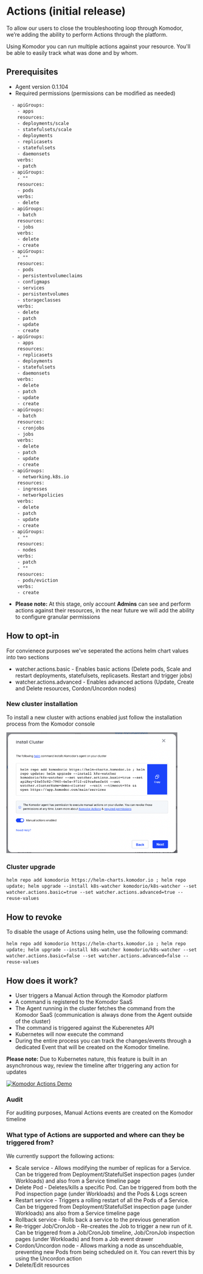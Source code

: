 # Actions (initial release) 

To allow our users to close the troubleshooting loop through Komodor, we’re adding the ability to perform Actions through the platform.

Using Komodor you can run multiple actions against your resource. You'll be able to easily track what was done and by whom.

## Prerequisites 
- Agent version 0.1.104
- Required permissions (permissions can be modified as needed)
```
  - apiGroups:
    - apps
    resources:
    - deployments/scale
    - statefulsets/scale
    - deployments
    - replicasets
    - statefulsets
    - daemonsets
    verbs:
    - patch
  - apiGroups:
    - ""
    resources:
    - pods
    verbs:
    - delete
  - apiGroups:
    - batch
    resources:
    - jobs
    verbs:
    - delete
    - create
  - apiGroups:
    - ""
    resources:
    - pods
    - persistentvolumeclaims
    - configmaps
    - services
    - persistentvolumes
    - storageclasses
    verbs:
    - delete
    - patch
    - update
    - create
  - apiGroups:
    - apps
    resources:
    - replicasets
    - deployments
    - statefulsets
    - daemonsets
    verbs:
    - delete
    - patch
    - update
    - create
  - apiGroups:
    - batch
    resources:
    - cronjobs
    - jobs
    verbs:
    - delete
    - patch
    - update
    - create
  - apiGroups:
    - networking.k8s.io
    resources:
    - ingresses
    - networkpolicies
    verbs:
    - delete
    - patch
    - update
    - create
  - apiGroups:
    - ""
    resources:
    - nodes
    verbs:
    - patch
    - ""
    resources:
    - pods/eviction
    verbs:
    - create
```
- **Please note:** At this stage, only account **Admins** can see and perform actions against their resources, in the near future we will add the ability to configure granular permissions

## How to opt-in 
For convienece purposes we've seperated the actions helm chart values into two sections
- watcher.actions.basic - Enables basic actions (Delete pods, Scale and restart deployments, statefulsets, replicasets. Restart and trigger jobs)  
- watcher.actions.advanced - Enables advanced actions (Update, Create and Delete resources, Cordon/Uncordon nodes)  

### New cluster installation
To install a new cluster with actions enabled just follow the installation process from the Komodor console

<img src="./img/install-cluster-with-actions.png" width="450">

### Cluster upgrade
```
helm repo add komodorio https://helm-charts.komodor.io ; helm repo update; helm upgrade --install k8s-watcher komodorio/k8s-watcher --set watcher.actions.basic=true --set watcher.actions.advanced=true --reuse-values
```

## How to revoke
To disable the usage of Actions using helm, use the following command:
```
helm repo add komodorio https://helm-charts.komodor.io ; helm repo update; helm upgrade --install k8s-watcher komodorio/k8s-watcher --set watcher.actions.basic=false --set watcher.actions.advanced=false --reuse-values
```

## How does it work?
- User triggers a Manual Action through the Komodor platform 
- A command is registered to the Komodor SaaS 
- The Agent running in the cluster fetches the command from the Komodor SaaS (communication is always done from the Agent outside of the cluster) 
- The command is triggered against the Kuberenetes API 
- Kubernetes will now execute the command
- During the entire process you can track the changes/events through a dedicated Event that will be created on the Komodor timeline.

**Please note:** Due to Kubernetes nature, this feature is built in an asynchronous way, review the timeline after triggering any action for updates

[![Komodor Actions Demo](https://cdn.loom.com/sessions/thumbnails/efa85af0f07c40618f39f4320d9396c2-1658845511349-with-play.gif)](https://www.loom.com/share/efa85af0f07c40618f39f4320d9396c2 "Komodor Actions Demo") 

### Audit
For auditing purposes, Manual Actions events are created on the Komodor timeline

### What type of Actions are supported and where can they be triggered from?
We currently support the following actions:
- Scale service - Allows modifying the number of replicas for a Service. Can be triggered from Deployment/StatefulSet inspection pages (under Workloads) and also from a Service timeline page  
- Delete Pod - Deletes/kills a specific Pod. Can be triggered from both the Pod inspection page (under Workloads) and the Pods & Logs screen  
- Restart service - Triggers a rolling restart of all the Pods of a Service. Can be triggered from Deployment/StatefulSet inspection page (under Workloads) ans also from a Service timeline page  
- Rollback service - Rolls back a service to the previous generation  
- Re-trigger Job/CronJob - Re-creates the Job to trigger a new run of it. Can be triggered from a Job/CronJob timeline, Job/CronJob inspection pages (under Workloads) and from a Job event drawer  
- Cordon/Uncordon node - Allows marking a node as unscehduable, preventing new Pods from being scheduled on it. You can revert this by using the Uncordon action  
- Delete/Edit resources  
